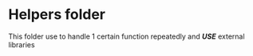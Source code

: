 # Helpers folder

This folder use to handle 1 certain function repeatedly and _**USE**_ external libraries
